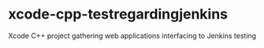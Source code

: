 # xcode-cpp-testregardingjenkins
Xcode C++ project gathering web applications interfacing to Jenkins testing
